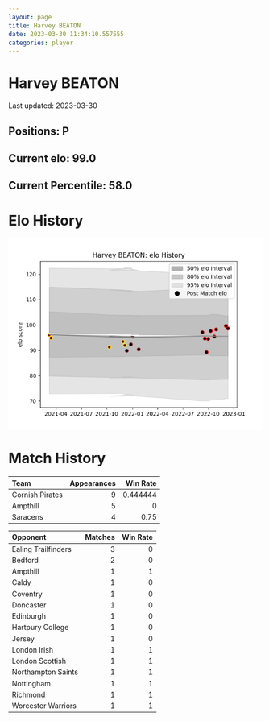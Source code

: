 ```yaml
---  
layout: page  
title: Harvey BEATON  
date: 2023-03-30 11:34:10.557555  
categories: player  
---
```

# Harvey BEATON


Last updated: 2023-03-30
## Positions: P

## Current elo: 99.0

## Current Percentile: 58.0

# Elo History


![elo history](history_HarveyBEATON.png)
# Match History


| Team            |   Appearances |   Win Rate |
|:----------------|--------------:|-----------:|
| Cornish Pirates |             9 |   0.444444 |
| Ampthill        |             5 |   0        |
| Saracens        |             4 |   0.75     |

| Opponent            |   Matches |   Win Rate |
|:--------------------|----------:|-----------:|
| Ealing Trailfinders |         3 |          0 |
| Bedford             |         2 |          0 |
| Ampthill            |         1 |          1 |
| Caldy               |         1 |          0 |
| Coventry            |         1 |          0 |
| Doncaster           |         1 |          0 |
| Edinburgh           |         1 |          0 |
| Hartpury College    |         1 |          0 |
| Jersey              |         1 |          0 |
| London Irish        |         1 |          1 |
| London Scottish     |         1 |          1 |
| Northampton Saints  |         1 |          1 |
| Nottingham          |         1 |          1 |
| Richmond            |         1 |          1 |
| Worcester Warriors  |         1 |          1 |